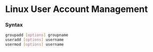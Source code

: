 # Linux User Account Management

### Syntax
``` bash
groupadd [options] groupname
useradd [options] username
usermod [options] username
```